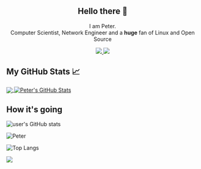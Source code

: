 <h2 align="center">Hello there 👋</h2>

<p align="center">I am Peter.<br/> Computer Scientist, Network Engineer and a <b>huge</b> fan of Linux and Open Source</p>
</p>

<p align="center">
  <a href="https://twitter.com/PeterKure3">
   <img src="https://img.shields.io/badge/Twitter-blue?label=Twitter&logo=Twitter&style=for-the-badge" />
  </a>
  
  <a href="www.linkedin.com/in/PeterKure">
    <img src="https://img.shields.io/badge/LinkedIn-blue?label=LinkedIn&logo=LinkedIn&style=for-the-badge" />
  </a>

</p>

## My GitHub Stats &#x1f4c8;

<a href="https://github.com/peterkure3/peterkure3">
  <img align="center" src="https://github-readme-stats.vercel.app/api/top-langs/?username=peterkure3&hide=java,html&title_color=ffffff&text_color=c9cacc&icon_color=2bbc8a&bg_color=1d1f21" />
</a>

<a href="https://github.com/peterkure3">
  <img align="center" src="https://github-readme-stats.vercel.app/api?username=peterkure3&show_icons=true&line_height=27&count_private=true&title_color=ffffff&text_color=c9cacc&icon_color=2bbc8a&bg_color=1d1f21" alt="Peter's GitHub Stats" />
</a>

## How it's going
![user's GitHub stats](https://github-readme-stats.vercel.app/api?username=peterkure3&amp;show_icons=true&amp;theme=radical) <p><img align="center" src="https://github-readme-streak-stats.herokuapp.com/?user=peterkure3&" alt="Peter" /></p>

![Top Langs](https://github-readme-stats.vercel.app/api/top-langs/?username=peterkure3&langs_count=8&layout=compact&theme=radical)


<p><img align="center" src="https://github-profile-summary-cards.vercel.app/api/cards/profile-details?username=peterkure3&theme=github" /></p>
